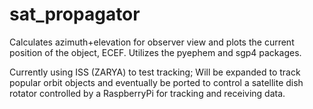 # sat_propagator
Calculates azimuth+elevation for observer view and plots the current position of the object, ECEF. Utilizes the pyephem and sgp4 packages.

Currently using ISS (ZARYA) to test tracking; Will be expanded to track popular orbit objects and eventually be ported to control a satellite dish rotator controlled by a RaspberryPi for tracking and receiving data.
